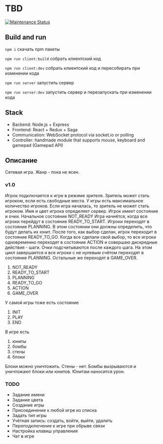 # TBD

[![Maintenance Status][status-image]][status-url]

## Build and run

`npm i` скачать npm пакеты

`npm run client:build` собрать клиентский код

`npm run client:dev` собрать клиентский код и пересобирать при изменении кода

`npm run server` запустить сервер

`npm run server:dev` запустить сервер и перезапускать при изменении кода

## Stack

- Backend: Node.js + Express
- Frontend: React + Redux + Saga
- Communication: WebSocket protocol via socket.io or polling
- Controller: handmade module that supports mouse, keyboard and gamepad (Gamepad API)

## Описание

Сетевая игра. Жанр - пока не ясен.

### v1.0
Игрок подключается к игре в режиме зрителя.
Зритель может стать игроком, если есть свободные места.
У игры есть максимальное количество игроков.
Если игра началась, то зритель не может стать игроком.
Имя и цвет игрока определяет сервер.
Игрок имеет состояние и очки.
Начальное состояние NOT_READY
Игра начнётся, когда все игроки перейдут в состояние READY_TO_START.
Игроки переходят в состояние PLANNING.
В этом состоянии они должны определить, что будут делать их юнит.
После того, как выбор сделан, игрок переходит в состояние READY_TO_GO.
Когда все сделали свой выбор, то все игроки одновременно переходят в состояние ACTION и совершаю дискредные действия - шаги.
Очки подсчитываются после каждого шага.
На этом цикл завершается и все игроки с не нулевым счётом переходят в состояние PLANNING.
Остальные же переходят в GAME_OVER.

1. NOT_READY
2. READY_TO_START
3. PLANNING
4. READY_TO_GO
5. ACTION
6. GAME_OVER

У самой игры тоже есть состояние
1.  INIT
2.  PLAY
3.  END

В игре есть
1.  юниты
2.  бомбы
3.  стены
4.  блоки

Блоки можно уничтожить.
Стены - нет.
Бомбы вызрываются и уничтожают блоки или юнитов.
Юнитам наносится урон.

### TODO
* Задание имени
* Задание цвета
* Создание игры
* Присоединение к любой игре из списка
* Задать тип игры
* Учётная запись: создать, войти, выйти, удалить
* Переподключение к игре при обрыве связи
* Настройка клавиш управления
* Чат в игре

[status-url]: https://github.com/vikian050194/tbd/pulse
[status-image]: https://img.shields.io/github/last-commit/vikian050194/tbd.svg